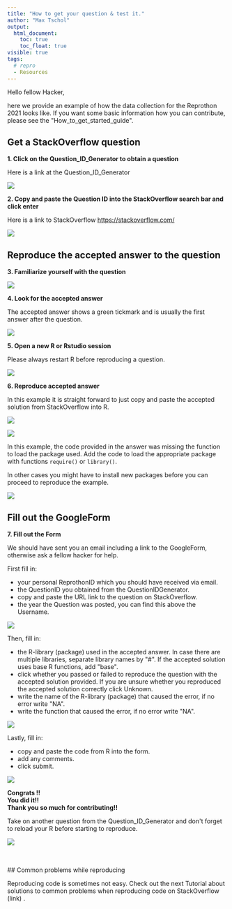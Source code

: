 ```yaml
---
title: "How to get your question & test it."
author: "Max Tschol"
output:
  html_document:
    toc: true
    toc_float: true
visible: true
tags:
  # repro
  - Resources
---
```


Hello fellow Hacker,  

here we provide an example of how the data collection for the Reprothon 2021 looks like. If you want some basic information how you can contribute, please see the "How_to_get_started_guide".


## Get a StackOverflow question

**1. Click on the Question_ID_Generator to obtain a question**  

Here is a link at the Question_ID_Generator

<p align=centre>
<img src="../images/confused_cat1.jpg" style="max-width:50%;">
</p>

**2. Copy and paste the Question ID into the StackOverflow search bar and click enter**  

Here is a link to StackOverflow https://stackoverflow.com/


<p align=centre>
<img src="../images/stack_example2.png">
</p>

## Reproduce the accepted answer to the question

**3. Familiarize yourself with the question**  

<p align=centre>
<img src="../images/stack_example3.png">
</p>

**4. Look for the accepted answer**  

The accepted answer shows a green tickmark and is usually the first answer after the question.

<p align=centre>
<img src="../images/stack_example4.png">
</p>

**5. Open a new R or Rstudio session**  

Please always restart R before reproducing a question.

<p align=centre>
<img src="../images/open_r.png">
</p>

**6. Reproduce accepted answer**  

In this example it is straight forward to just copy and paste the accepted solution from StackOverflow into R.

<p align=centre>
<img src="../images/copy_paste_stack.png">
</p>

<p align=centre>
<img src="../images/copy_paste_stack_r.png">
</p>

In this example, the code provided in the answer was missing the function to load the package used. Add the code to load the appropriate package with functions `require()` or `library()`.

In other cases you might have to install new packages before you can proceed to reproduce the example.

<p align=centre>
<img src="../images/r_pass.png">
</p>


## Fill out the GoogleForm 

**7. Fill out the Form**  

We should have sent you an email including a link to the GoogleForm, otherwise ask a fellow hacker for help.  

First fill in:  
- your personal ReprothonID which you should have received via email.   
- the QuestionID you obtained from the QuestionIDGenerator.  
- copy and paste the URL link to the question on StackOverflow.  
- the year the Question was posted, you can find this above the Username.  

<p align=centre>
<img src="../images/fill_gform1.png">
</p>


Then, fill in:  
- the R-library (package) used in the accepted answer. In case there are multiple libraries, separate library names by "#". If the accepted solution uses base R functions, add "base".  
- click whether you passed or failed to reproduce the question with the accepted solution provided. If you are unsure whether you reproduced the accepted solution correctly click Unknown.  
- write the name of the R-library (package) that caused the error, if no error write "NA".  
- write the function that caused the error, if no error write "NA".  

<p align=centre>
<img src="../images/fill_gform2.png">
</p>


Lastly, fill in:   
- copy and paste the code from R into the form.  
- add any comments.  
- click submit.  
 
 
<p align=centre>
<img src="../images/fill_gform3.png">
</p>


**Congrats !!**  
**You did it!!**  
**Thank you so much for contributing!!**   

Take on another question from the Question_ID_Generator and don't forget to reload your R before starting to reproduce.  

<p align=centre>
<img src="../images/submit2.png">
</p>
<br>
</br>
## Common problems while reproducing  

Reproducing code is sometimes not easy. Check out the next Tutorial about solutions to common problems when reproducing code on StackOverflow (link) .  
